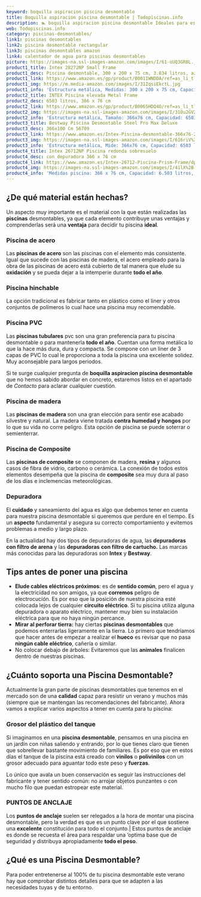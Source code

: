 ```yaml
---
keyword: boquilla aspiracion piscina desmontable
title: Boquilla aspiracion piscina desmontable | Todopiscinas.info
description: 🏊 boquilla aspiracion piscina desmontable Ideales para este verano 2021. Aquí puedes comprar boquilla aspiracion piscina desmontable y comparar con otras similares. No dejes escapar boquilla aspiracion piscina desmontable a un precio realmente tentador.
web: Todopiscinas.info
category: piscinas-desmontables/
link1: piscinas desmontables
link2: piscina desmontable rectangular
link3: piscinas desmontables amazon
link4: calentador de agua para piscinas desmontables
picture: https://images-na.ssl-images-amazon.com/images/I/61-uUQ3GR8L.jpg
product1_title: Intex 28272NP Small Frame
product1_desc: Piscina desmontable, 300 x 200 x 75 cm, 3.834 litros, azul
product1_link: https://www.amazon.es/gp/product/B001IWNDDA/ref=as_li_tl?ie=UTF8&camp=3638&creative=24630&creativeASIN=B001IWNDDA&linkCode=as2&tag=todopiscinas0e-21&linkId=25b9d647487c889cb6ef56ed63f50ca1
product1_img: https://m.media-amazon.com/images/I/31ZqsiEkctL.jpg
product1_info: 'Estructura metálica, Medidas: 300 x 200 x 75 cm, Capacidad: 3.834 litros, Para 6 personas (+ 6 años), Fácil montaje, Forma rectangular'
product2_title: INTEX Piscina elevada Metal Frame
product2_desc: 6503 litros, 366 x 76 cm
product2_link: https://www.amazon.es/gp/product/B0065HDQ4O/ref=as_li_tl?ie=UTF8&camp=3638&creative=24630&creativeASIN=B0065HDQ4O&linkCode=as2&tag=todopiscinas0e-21&linkId=ed2430e3ba564d3527ee103df33ed7b3
product2_img: https://images-na.ssl-images-amazon.com/images/I/31Ou2GV2SAL.jpg
product2_info: 'Estructura metálica, Tamaño: 366x76 cm, Capacidad: 6503 litros, Forma circular, De 4 a 7 personas (+6 años)'
product3_title: Bestway Piscina Desmontable Steel Pro Max Deluxe
product3_desc: 366x100 Cm 56709
product3_link: https://www.amazon.es/Intex-Piscina-desmontable-366x76-28210NP/dp/B0065HDQ4O?__mk_es_ES=%C3%85M%C3%85%C5%BD%C3%95%C3%91&crid=25UQGV9HG2INI&dchild=1&keywords=piscinas+desmontables&qid=1615854176&sprefix=piscinas+dem%2Caps%2C201&sr=8-5&linkCode=ll1&tag=todopiscinas0e-21&linkId=34f200977c6cbaab1f3f4d9ac0e64755&language=es_ES&ref_=as_li_ss_tl
product3_img: https://images-na.ssl-images-amazon.com/images/I/616riV%2BiY3L.jpg
product3_info: 'Estructura metálica, Mide: 366x76 cm, Capacidad: 6503 litros, De 4 a 7 personas mayores de 6 años, Forma circular, Tecnología Super-Tough'
product4_title: Intex 26712NP Piscina redonda sobresuelo
product4_desc: con depuradora 366 x 76 cm
product4_link: https://www.amazon.es/Intex-26712-Piscina-Prism-Frame/dp/B07FB823GL?__mk_es_ES=%C3%85M%C3%85%C5%BD%C3%95%C3%91&dchild=1&keywords=piscinas+desmontables+con+depuradora&qid=1615936418&sr=8-5&linkCode=ll1&tag=todopiscinas0e-21&linkId=d98699de7830cd471766fa1daa36de34&language=es_ES&ref_=as_li_ss_tl
product4_img: https://images-na.ssl-images-amazon.com/images/I/41lX%2B-YpibL.jpg
product4_info: 'Medidas piscina: 366 x 76 cm, Capacidad: 6.503 litros, Incluye depuradora de cartucha A, Lona resistente triple capa'
---
```




## ¿De qué material están hechas?

Un aspecto muy importante es el material con la que están realizadas las **piscinas** desmontables, ya que cada elemento contribuye unas ventajas y comprenderlas  será una **ventaja** para decidir tu piscina **ideal**.


### Piscina de acero

Las **piscinas de acero** son las piscinas con el elemento más consistente. Igual que sucede con las piscinas de madera, el acero empleado para la obra de las piscinas de acero está cubierto de tal manera que elude su **oxidación** y se pueda dejar a la intemperie durante **todo el año**.


### Piscina hinchable

 La opción tradicional es fabricar tanto en plástico como el liner y otros conjuntos de polímeros lo cual hace una piscina muy recomendable.


### Piscina  PVC

Las **piscinas tubulares** pvc son una gran preferencia para tu piscina desmontable o para mantenerla **todo el año**. Cuentan una forma metálica lo que la hace más dura, dura y compacta. Se compone con un liner de 3 capas de PVC lo cual le proporciona a toda la piscina una excelente solidez. Muy aconsejable para largos periodos.

Si te surge cualquier pregunta de **boquilla aspiracion piscina desmontable** que no hemos sabido abordar en concreto, estaremos listos en el apartado de _Contacto_ para aclarar cualquier cuestión.


### Piscina de madera

Las **piscinas de madera** son una gran elección para sentir ese acabado silvestre y natural. La madera viene tratada **contra humedad y hongos** por lo que su vida no corre peligro. Esta opción de piscina se puede soterrar o semienterrar.


### Piscina de Composite

Las **piscinas de composite** se componen de madera, **resina** y algunos casos de fibra de vidrio, carbono o cerámica. La conexión de todos estos elementos desempeña que la piscina de **composite** sea muy dura al paso de los días e inclemencias meteorológicas.

<external-banner></external-banner>


<brand-panel :title=product1_title :desc=product1_desc :img=product1_img :link=product1_link></brand-panel>


### Depuradora

El **cuidado** y saneamiento del agua es algo que debemos tener en cuenta para nuestra piscina desmontable si queremos que perdure en el tiempo. Es un **aspecto** fundamental y asegura su correcto comportamiento y evitemos problemas a medio y largo plazo.

En la actualidad hay dos tipos de depuradoras de agua, las **depuradoras con filtro de arena** y  las **depuradoras** **con filtro de cartucho.** Las marcas más conocidas para las depuradoras son **Intex** y **Bestway**.

<stats-list :link1=link1 :link2=link2 :link3=link3 :link4=link4 :category=category></stats-list>


## Tips antes de poner una piscina



*   **Elude cables eléctricos próximos**: es de **sentido común**, pero el agua y la electricidad no son amigos, ya que **corremos** peligro de electrocución. Es por eso que la posición de nuestra piscina esté colocada lejos de cualquier **circuito eléctrico**. Si tu piscina utiliza alguna depuradora o aparato eléctrico, mantener muy bien su instalación eléctrica para que no haya ningún percance.
*   **Mirar al perforar tierra:** hay ciertas **piscinas desmontables** que podemos enterrarlas ligeramente en la tierra. Lo primero  que tendríamos que hacer antes de empezar a realizar el **hueco** es revisar que no pasa **ningún cable eléctrico**, cañería o similar.
*   No colocar debajo de árboles: Evitaremos que las **animales** finalicen dentro de nuestras piscinas.


## ¿Cuánto soporta una Piscina Desmontable?

Actualmente la gran parte de piscinas desmontables que tenemos en el mercado son de una **calidad** capaz para resistir un verano y muchos más (siempre que se mantengan las recomendaciones del fabricante). Ahora vamos a explicar varios aspectos a tener en cuenta para tu piscina:


### Grosor del plástico del tanque

Si imaginamos en una **piscina desmontable**, pensamos en una piscina en un jardín con niñas saliendo y entrando, por lo que tienes claro que tienen que sobrellevar bastante movimiento de familiares. Es por eso que en estos días el tanque de la piscina está creado con **vinilos** o **polivinilos** con un grosor adecuado para aguantar todo este peso y **fuerzas**.

Lo único que avala un	 buen conservación es seguir las instrucciones del fabricante y tener sentido común: no arrojar objetos punzantes o con mucho filo que puedan estropear este material.


### PUNTOS DE ANCLAJE

Los **puntos de anclaje** suelen ser relegados a la hora de montar una piscina desmontable, pero la verdad es que es un punto clave por el que sostiene una **excelente** constitución para todo el conjunto.| Estos puntos de anclaje es donde se recuesta el área para respaldar una ’optima base que de seguridad y distribuya apropiadamente **todo el peso**.
## ¿Qué es una Piscina Desmontable?



Para poder entretenerse al 100% de tu piscina desmontable este verano  hay que comprobar distintos detalles para que se adapten a las necesidades tuyas y de tu entorno.